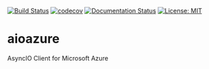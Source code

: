 [![Build Status](https://travis-ci.org/giffels/aioazure.svg?branch=master)](https://travis-ci.org/giffels/aioazure)
[![codecov](https://codecov.io/gh/giffels/aioazure/branch/master/graph/badge.svg)](https://codecov.io/gh/giffels/aioazure)
[![Documentation Status](https://readthedocs.org/projects/aioazure/badge/?version=latest)](https://aioazure.readthedocs.io/en/latest/?badge=latest)
[![License: MIT](https://img.shields.io/badge/License-MIT-yellow.svg)](https://github.com/giffels/aioazure/blob/master/LICENSE.txt)

# aioazure
AsyncIO Client for Microsoft Azure
